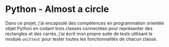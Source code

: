 # Python - Almost a circle

Dans ce projet, j'ai encapsulé des compétences en programmation orientée objet Python en codant trois classes connectées pour représenter des rectangles et des carrés. j'ai écrit mon propre suite de tests utilisant le module `unittest` pour tester toutes les fonctionnalités de chacun classe.
